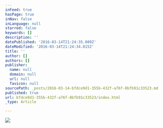 ```yaml
---
inFeed: true
hasPage: true
inNav: false
inLanguage: null
starred: false
keywords: []
description: ''
datePublished: '2016-03-14T21:24:35.009Z'
dateModified: '2016-03-14T21:24:34.815Z'
title: ''
author: []
authors: []
publisher:
  name: null
  domain: null
  url: null
  favicon: null
sourcePath: _posts/2016-03-14-bfdce9d1-355b-432f-a76f-0bfb91c33523.md
published: true
url: bfdce9d1-355b-432f-a76f-0bfb91c33523/index.html
_type: Article

---
```

![](https://the-grid-user-content.s3-us-west-2.amazonaws.com/c5c29b87-18a7-45f6-8080-cb28369289a6.jpg)